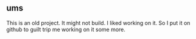 ums
---

This is an old project. It might not build. I liked working on it. So I put it on github to guilt trip me working on it some more.
